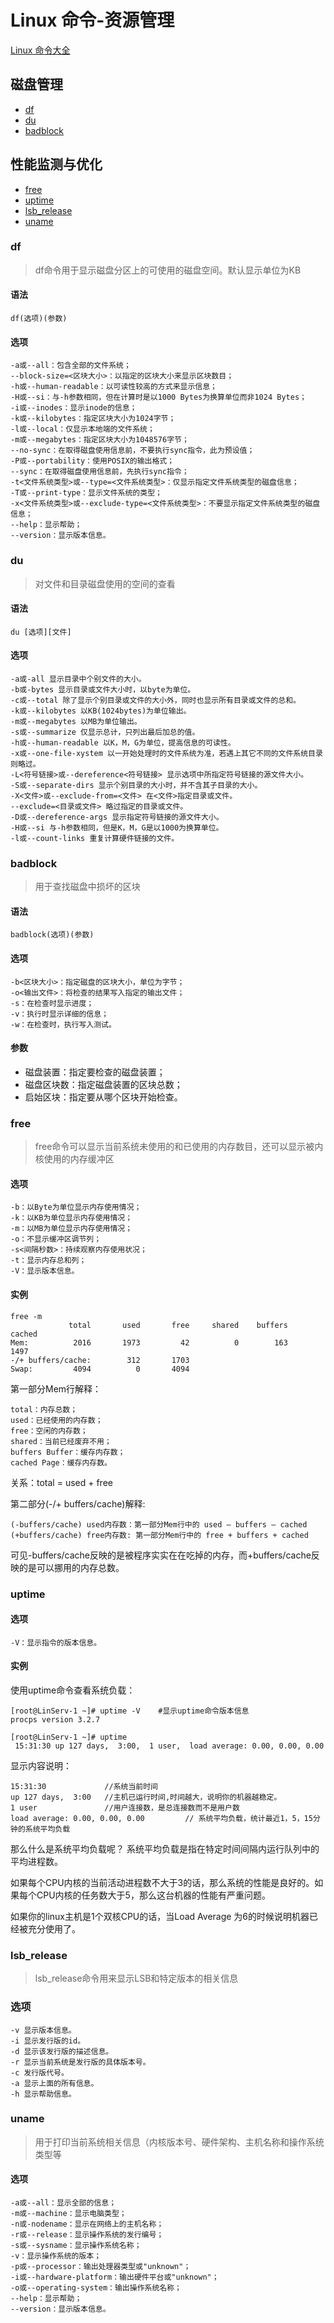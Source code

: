 # Linux 命令-资源管理
[Linux 命令大全](http://man.linuxde.net/)

## 磁盘管理
- [df](#df)
- [du](#du)
- [badblock](#badblock)

## 性能监测与优化
- [free](#free)
- [uptime](#uptime)
- [lsb_release](#lsb_release)
- [uname](#uname)

### df
> df命令用于显示磁盘分区上的可使用的磁盘空间。默认显示单位为KB

#### 语法
	df(选项)(参数)
	
#### 选项

	-a或--all：包含全部的文件系统；
	--block-size=<区块大小>：以指定的区块大小来显示区块数目；
	-h或--human-readable：以可读性较高的方式来显示信息；
	-H或--si：与-h参数相同，但在计算时是以1000 Bytes为换算单位而非1024 Bytes；
	-i或--inodes：显示inode的信息；
	-k或--kilobytes：指定区块大小为1024字节；
	-l或--local：仅显示本地端的文件系统；
	-m或--megabytes：指定区块大小为1048576字节；
	--no-sync：在取得磁盘使用信息前，不要执行sync指令，此为预设值；
	-P或--portability：使用POSIX的输出格式；
	--sync：在取得磁盘使用信息前，先执行sync指令；
	-t<文件系统类型>或--type=<文件系统类型>：仅显示指定文件系统类型的磁盘信息；
	-T或--print-type：显示文件系统的类型；
	-x<文件系统类型>或--exclude-type=<文件系统类型>：不要显示指定文件系统类型的磁盘信息；
	--help：显示帮助；
	--version：显示版本信息。
	
### du
> 对文件和目录磁盘使用的空间的查看

#### 语法
	du [选项][文件]
	
#### 选项

	-a或-all 显示目录中个别文件的大小。
	-b或-bytes 显示目录或文件大小时，以byte为单位。
	-c或--total 除了显示个别目录或文件的大小外，同时也显示所有目录或文件的总和。
	-k或--kilobytes 以KB(1024bytes)为单位输出。
	-m或--megabytes 以MB为单位输出。
	-s或--summarize 仅显示总计，只列出最后加总的值。
	-h或--human-readable 以K，M，G为单位，提高信息的可读性。
	-x或--one-file-xystem 以一开始处理时的文件系统为准，若遇上其它不同的文件系统目录则略过。
	-L<符号链接>或--dereference<符号链接> 显示选项中所指定符号链接的源文件大小。
	-S或--separate-dirs 显示个别目录的大小时，并不含其子目录的大小。
	-X<文件>或--exclude-from=<文件> 在<文件>指定目录或文件。
	--exclude=<目录或文件> 略过指定的目录或文件。
	-D或--dereference-args 显示指定符号链接的源文件大小。
	-H或--si 与-h参数相同，但是K，M，G是以1000为换算单位。
	-l或--count-links 重复计算硬件链接的文件。
	
### badblock
> 用于查找磁盘中损坏的区块

#### 语法

	badblock(选项)(参数)

#### 选项

	-b<区块大小>：指定磁盘的区块大小，单位为字节；
	-o<输出文件>：将检查的结果写入指定的输出文件；
	-s：在检查时显示进度；
	-v：执行时显示详细的信息；
	-w：在检查时，执行写入测试。
	
#### 参数

* 磁盘装置：指定要检查的磁盘装置；
* 磁盘区块数：指定磁盘装置的区块总数；
* 启始区块：指定要从哪个区块开始检查。

### free
> free命令可以显示当前系统未使用的和已使用的内存数目，还可以显示被内核使用的内存缓冲区

#### 选项

	-b：以Byte为单位显示内存使用情况；
	-k：以KB为单位显示内存使用情况；
	-m：以MB为单位显示内存使用情况；
	-o：不显示缓冲区调节列；
	-s<间隔秒数>：持续观察内存使用状况；
	-t：显示内存总和列；
	-V：显示版本信息。
#### 实例

	free -m
	             total       used       free     shared    buffers     cached
	Mem:          2016       1973         42          0        163       1497
	-/+ buffers/cache:        312       1703
	Swap:         4094          0       4094
	
第一部分Mem行解释：

	total：内存总数；
	used：已经使用的内存数；
	free：空闲的内存数；
	shared：当前已经废弃不用；
	buffers Buffer：缓存内存数；
	cached Page：缓存内存数。
	
关系：total = used + free

第二部分(-/+ buffers/cache)解释:
	
	(-buffers/cache) used内存数：第一部分Mem行中的 used – buffers – cached
	(+buffers/cache) free内存数: 第一部分Mem行中的 free + buffers + cached
	
可见-buffers/cache反映的是被程序实实在在吃掉的内存，而+buffers/cache反映的是可以挪用的内存总数。


### uptime

#### 选项

	-V：显示指令的版本信息。
	
#### 实例
使用uptime命令查看系统负载：

	[root@LinServ-1 ~]# uptime -V    #显示uptime命令版本信息
	procps version 3.2.7
	
	[root@LinServ-1 ~]# uptime
	 15:31:30 up 127 days,  3:00,  1 user,  load average: 0.00, 0.00, 0.00
显示内容说明：

	15:31:30             //系统当前时间
	up 127 days,  3:00   //主机已运行时间,时间越大，说明你的机器越稳定。
	1 user               //用户连接数，是总连接数而不是用户数
	load average: 0.00, 0.00, 0.00         // 系统平均负载，统计最近1，5，15分钟的系统平均负载
那么什么是系统平均负载呢？ 系统平均负载是指在特定时间间隔内运行队列中的平均进程数。

如果每个CPU内核的当前活动进程数不大于3的话，那么系统的性能是良好的。如果每个CPU内核的任务数大于5，那么这台机器的性能有严重问题。

如果你的linux主机是1个双核CPU的话，当Load Average 为6的时候说明机器已经被充分使用了。

### lsb_release
> lsb_release命令用来显示LSB和特定版本的相关信息

### 选项

	-v 显示版本信息。
	-i 显示发行版的id。
	-d 显示该发行版的描述信息。
	-r 显示当前系统是发行版的具体版本号。
	-c 发行版代号。
	-a 显示上面的所有信息。
	-h 显示帮助信息。
	
### uname
> 用于打印当前系统相关信息（内核版本号、硬件架构、主机名称和操作系统类型等

#### 选项

	-a或--all：显示全部的信息；
	-m或--machine：显示电脑类型；
	-n或-nodename：显示在网络上的主机名称；
	-r或--release：显示操作系统的发行编号；
	-s或--sysname：显示操作系统名称；
	-v：显示操作系统的版本；
	-p或--processor：输出处理器类型或"unknown"；
	-i或--hardware-platform：输出硬件平台或"unknown"；
	-o或--operating-system：输出操作系统名称；
	--help：显示帮助；
	--version：显示版本信息。

